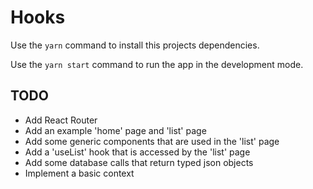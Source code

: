 # Hooks

Use the `yarn` command to install this projects dependencies.

Use the `yarn start` command to run the app in the development mode.

## TODO

- Add React Router
- Add an example 'home' page and 'list' page
- Add some generic components that are used in the 'list' page
- Add a 'useList' hook that is accessed by the 'list' page
- Add some database calls that return typed json objects
- Implement a basic context
